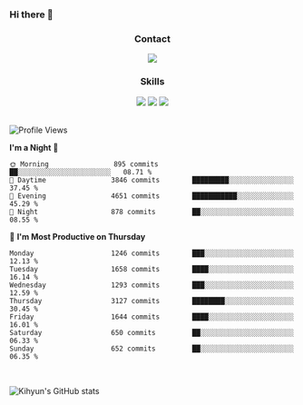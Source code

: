 ### Hi there 👋

<!--
**Key5771/Key5771** is a ✨ _special_ ✨ repository because its `README.md` (this file) appears on your GitHub profile.

Here are some ideas to get you started:

- 🔭 I’m currently working on ...
- 🌱 I’m currently learning ...
- 👯 I’m looking to collaborate on ...
- 🤔 I’m looking for help with ...
- 💬 Ask me about ...
- 📫 How to reach me: ...
- 😄 Pronouns: ...
- ⚡ Fun fact: ...
-->

<h3 align="center">Contact</h3>
<div align="center">
  <a href="mailto:ksj57715@gmail.com"><img src="https://img.shields.io/badge/Gmail-D14836?style=for-the-badge&logo=gmail&logoColor=white"/></a>
</div>

<h3 align="center">Skills</h3>
<div align="center">
  <img src="https://img.shields.io/badge/iOS-000000?style=for-the-badge&logo=ios&logoColor=white"/>
  <img src="https://img.shields.io/badge/Swift-FA7343?style=for-the-badge&logo=swift&logoColor=white"/>
  <img src="https://img.shields.io/badge/Xcode-007ACC?style=for-the-badge&logo=Xcode&logoColor=white"/>
</div>

<br>

<!--START_SECTION:waka-->
![Profile Views](http://img.shields.io/badge/Profile%20Views-0-blue)

**I'm a Night 🦉** 

```text
🌞 Morning                895 commits         ██░░░░░░░░░░░░░░░░░░░░░░░   08.71 % 
🌆 Daytime                3846 commits        █████████░░░░░░░░░░░░░░░░   37.45 % 
🌃 Evening                4651 commits        ███████████░░░░░░░░░░░░░░   45.29 % 
🌙 Night                  878 commits         ██░░░░░░░░░░░░░░░░░░░░░░░   08.55 % 
```
📅 **I'm Most Productive on Thursday** 

```text
Monday                   1246 commits        ███░░░░░░░░░░░░░░░░░░░░░░   12.13 % 
Tuesday                  1658 commits        ████░░░░░░░░░░░░░░░░░░░░░   16.14 % 
Wednesday                1293 commits        ███░░░░░░░░░░░░░░░░░░░░░░   12.59 % 
Thursday                 3127 commits        ████████░░░░░░░░░░░░░░░░░   30.45 % 
Friday                   1644 commits        ████░░░░░░░░░░░░░░░░░░░░░   16.01 % 
Saturday                 650 commits         ██░░░░░░░░░░░░░░░░░░░░░░░   06.33 % 
Sunday                   652 commits         ██░░░░░░░░░░░░░░░░░░░░░░░   06.35 % 
```



<!--END_SECTION:waka-->

<br>


![Kihyun's GitHub stats](https://github-readme-stats.vercel.app/api?username=key5771&show_icons=true&theme=radical)
